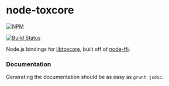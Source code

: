 node-toxcore
============

[![NPM](https://nodei.co/npm/toxcore.png)](https://nodei.co/npm/toxcore/)

[![Build Status](https://secure.travis-ci.org/saneki/node-toxcore.png)](http://travis-ci.org/saneki/node-toxcore)

Node.js bindings for [libtoxcore], built off of [node-ffi].


### Documentation

Generating the documentation should be as easy as `grunt jsdoc`.


[libtoxcore]:https://github.com/irungentoo/toxcore
[node-ffi]:https://github.com/node-ffi/node-ffi
